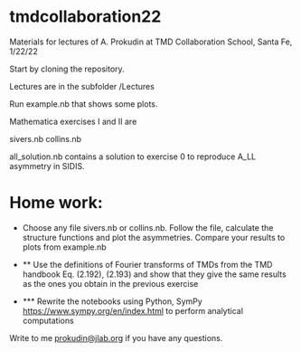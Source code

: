 # tmdcollaboration22
Materials for lectures of A. Prokudin at TMD Collaboration School, Santa Fe, 1/22/22

Start by cloning the repository.

Lectures are in the subfolder /Lectures

Run example.nb that shows some plots.

Mathematica exercises I and II are 

sivers.nb
collins.nb

all_solution.nb contains a solution to exercise 0 to reproduce A_LL asymmetry in SIDIS.

# Home work:

* Choose any file sivers.nb or collins.nb. Follow the file, calculate the structure functions and plot the asymmetries. Compare your results to plots from example.nb

* ** Use the definitions of Fourier transforms of TMDs from the TMD handbook Eq. (2.192), (2.193) and show that they give the same results as the ones you obtain in the previous exercise

* *** Rewrite the notebooks using Python, SymPy https://www.sympy.org/en/index.html to perform analytical computations

Write to me prokudin@jlab.org if you have any questions.
